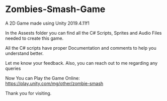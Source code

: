 # Zombies-Smash-Game



A 2D Game made using Unity 2019.4.11f1

In the Assests folder you can find all the C# Scripts, Sprites and Audio Files needed to create this game.

All the C# scripts have proper Documentation and comments to help you understand better.

Let me know your feedback. Also, you can reach out to me regarding any queries

Now You can Play the Game Online: https://play.unity.com/mg/other/zombie-smash

Thank you for visiting.
